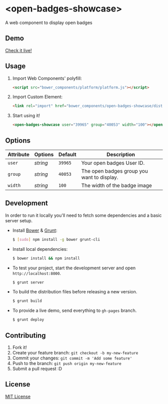 # &lt;open-badges-showcase&gt;

A web component to display open badges

## Demo

[Check it live!](http://mfpierre.github.io/open-badges-showcase/)

## Usage

1. Import Web Components' polyfill:

    ```html
    <script src="bower_components/platform/platform.js"></script>
    ```

2. Import Custom Element:

    ```html
    <link rel="import" href="bower_components/open-badges-showcase/dist/open-badges-showcase.html">
    ```

3. Start using it!

    ```html
    <open-badges-showcase user="39965" group="40053" width="100"></open-badges-showcase>
    ```

## Options

Attribute     | Options     | Default      | Description
---           | ---         | ---          | ---
`user`        | *string*    | `39965`      | Your open badges User ID.
`group`       | *string*    | `40053`      | The open badges group you want to display.
`width`       | *string*    | `100`        | The width of the badge image


## Development

In order to run it locally you'll need to fetch some dependencies and a basic server setup.

* Install [Bower](http://bower.io/) & [Grunt](http://gruntjs.com/):

    ```sh
    $ [sudo] npm install -g bower grunt-cli
    ```

* Install local dependencies:

    ```sh
    $ bower install && npm install
    ```

* To test your project, start the development server and open `http://localhost:8000`.

    ```sh
    $ grunt server
    ```

* To build the distribution files before releasing a new version.

    ```sh
    $ grunt build
    ```

* To provide a live demo, send everything to `gh-pages` branch.

    ```sh
    $ grunt deploy
    ```

## Contributing

1. Fork it!
2. Create your feature branch: `git checkout -b my-new-feature`
3. Commit your changes: `git commit -m 'Add some feature'`
4. Push to the branch: `git push origin my-new-feature`
5. Submit a pull request :D

## License

[MIT License](http://opensource.org/licenses/MIT)
